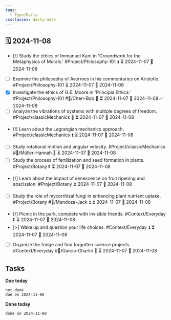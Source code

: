 ```yaml
---
tags:
  - Type/Daily
cssclasses: daily-note
---
```


## 🗓️ 2024-11-08

- [/] Study the ethics of Immanuel Kant in 'Groundwork for the Metaphysics of Morals.' #Project/Philosophy-101 ⏫ ⏳ 2024-11-07 📅 2024-11-08
- [ ] Examine the philosophy of Averroes in his commentaries on Aristotle. #Project/Philosophy-101 ⏳ 2024-11-07 📅 2024-11-08
- [x] Investigate the ethics of G.E. Moore in 'Principia Ethica.' #Project/Philosophy-101 #👤/Chen-Bob 🔽 ⏳ 2024-11-07 📅 2024-11-08 ✅ 2024-11-08
- [ ] Analyze the vibrations of systems with multiple degrees of freedom. #Project/classicMechanics 🔺 ⏳ 2024-11-07 📅 2024-11-08
- [!] Learn about the Lagrangian mechanics approach. #Project/classicMechanics ⏫ ⏳ 2024-11-07 📅 2024-11-08
- [ ] Study rotational motion and angular velocity. #Project/classicMechanics #👤/Müller-Hannah 🔺 ⏳ 2024-11-07 📅 2024-11-08
- [ ] Study the process of fertilization and seed formation in plants. #Project/Botany ⏬ ⏳ 2024-11-07 📅 2024-11-08
- [/] Learn about the impact of senescence on fruit ripening and abscission. #Project/Botany ⏳ 2024-11-07 📅 2024-11-08
- [ ] Study the role of mycorrhizal fungi in enhancing plant nutrient uptake. #Project/Botany #👤/Mendoza-Jack ⏫ ⏳ 2024-11-07 📅 2024-11-08
- [/] Picnic in the park, complete with invisible friends. #Context/Everyday ⏬ ⏳ 2024-11-07 📅 2024-11-08
- [>] Wake up and question your life choices. #Context/Everyday ⏫ ⏳ 2024-11-07 📅 2024-11-08
- [ ] Organize the fridge and find forgotten science projects. #Context/Everyday #👤/Garcia-Charlie 🔽 ⏳ 2024-11-07 📅 2024-11-08

## Tasks

**Due today**

```tasks
not done
due on 2024-11-08
```

**Done today**

```tasks
done on 2024-11-08
```
            